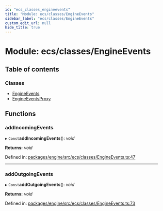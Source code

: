 ```yaml
---
id: "ecs_classes_engineevents"
title: "Module: ecs/classes/EngineEvents"
sidebar_label: "ecs/classes/EngineEvents"
custom_edit_url: null
hide_title: true
---
```


# Module: ecs/classes/EngineEvents

## Table of contents

### Classes

- [EngineEvents](../classes/ecs_classes_engineevents.engineevents.md)
- [EngineEventsProxy](../classes/ecs_classes_engineevents.engineeventsproxy.md)

## Functions

### addIncomingEvents

▸ `Const`**addIncomingEvents**(): *void*

**Returns:** *void*

Defined in: [packages/engine/src/ecs/classes/EngineEvents.ts:47](https://github.com/xr3ngine/xr3ngine/blob/716a06460/packages/engine/src/ecs/classes/EngineEvents.ts#L47)

___

### addOutgoingEvents

▸ `Const`**addOutgoingEvents**(): *void*

**Returns:** *void*

Defined in: [packages/engine/src/ecs/classes/EngineEvents.ts:73](https://github.com/xr3ngine/xr3ngine/blob/716a06460/packages/engine/src/ecs/classes/EngineEvents.ts#L73)
